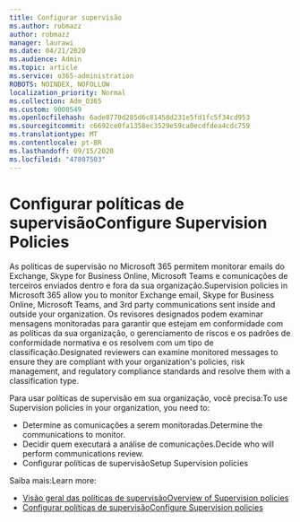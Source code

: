 ```yaml
---
title: Configurar supervisão
ms.author: robmazz
author: robmazz
manager: laurawi
ms.date: 04/21/2020
ms.audience: Admin
ms.topic: article
ms.service: o365-administration
ROBOTS: NOINDEX, NOFOLLOW
localization_priority: Normal
ms.collection: Adm_O365
ms.custom: 9000549
ms.openlocfilehash: 6ade8770d285d6c81458d231e5fd1fc5f34cd953
ms.sourcegitcommit: c6692ce0fa1358ec3529e59ca0ecdfdea4cdc759
ms.translationtype: MT
ms.contentlocale: pt-BR
ms.lasthandoff: 09/15/2020
ms.locfileid: "47807503"
---
```

# <a name="configure-supervision-policies"></a><span data-ttu-id="09145-102">Configurar políticas de supervisão</span><span class="sxs-lookup"><span data-stu-id="09145-102">Configure Supervision Policies</span></span>

<span data-ttu-id="09145-103">As políticas de supervisão no Microsoft 365 permitem monitorar emails do Exchange, Skype for Business Online, Microsoft Teams e comunicações de terceiros enviados dentro e fora da sua organização.</span><span class="sxs-lookup"><span data-stu-id="09145-103">Supervision policies in Microsoft 365 allow you to monitor Exchange email, Skype for Business Online, Microsoft Teams, and 3rd party communications sent inside and outside your organization.</span></span> <span data-ttu-id="09145-104">Os revisores designados podem examinar mensagens monitoradas para garantir que estejam em conformidade com as políticas da sua organização, o gerenciamento de riscos e os padrões de conformidade normativa e os resolvem com um tipo de classificação.</span><span class="sxs-lookup"><span data-stu-id="09145-104">Designated reviewers can examine monitored messages to ensure they are compliant with your organization's policies, risk management, and regulatory compliance standards and resolve them with a classification type.</span></span>

<span data-ttu-id="09145-105">Para usar políticas de supervisão em sua organização, você precisa:</span><span class="sxs-lookup"><span data-stu-id="09145-105">To use Supervision policies in your organization, you need to:</span></span>

- <span data-ttu-id="09145-106">Determine as comunicações a serem monitoradas.</span><span class="sxs-lookup"><span data-stu-id="09145-106">Determine the communications to monitor.</span></span>
- <span data-ttu-id="09145-107">Decidir quem executará a análise de comunicações.</span><span class="sxs-lookup"><span data-stu-id="09145-107">Decide who will perform communications review.</span></span>
- <span data-ttu-id="09145-108">Configurar políticas de supervisão</span><span class="sxs-lookup"><span data-stu-id="09145-108">Setup Supervision policies</span></span>

<span data-ttu-id="09145-109">Saiba mais:</span><span class="sxs-lookup"><span data-stu-id="09145-109">Learn more:</span></span>

- [<span data-ttu-id="09145-110">Visão geral das políticas de supervisão</span><span class="sxs-lookup"><span data-stu-id="09145-110">Overview of Supervision policies</span></span>](https://docs.microsoft.com/microsoft-365/compliance/supervision-policies)
- [<span data-ttu-id="09145-111">Configurar políticas de supervisão</span><span class="sxs-lookup"><span data-stu-id="09145-111">Configure Supervision policies</span></span>](https://docs.microsoft.com/microsoft-365/compliance/configure-supervision-policies)
